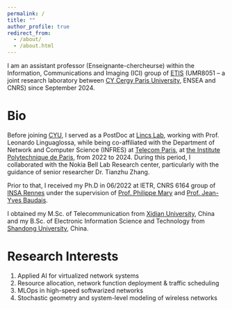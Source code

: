 ```yaml
---
permalink: /
title: ""
author_profile: true
redirect_from: 
  - /about/
  - /about.html
---
```


I am an assistant professor (Enseignante-chercheurse)  within the Information, Communications and Imaging (ICI) group of [ETIS](https://www.etis-lab.fr/) (UMR8051 – a joint research laboratory between [CY Cergy Paris University]((https://www.cyu.fr/)), ENSEA and CNRS) since September 2024.

Bio
======
Before joining [CYU](https://www.cyu.fr/), I served as a PostDoc at [Lincs Lab](https://www.lincs.fr/), working with Prof. Leonardo Linguaglossa, while being co-affiliated with the Department of Network and Computer Science (INFRES) at [Telecom Paris](https://www.telecom-paris.fr/en/school/departments/computer-science-networks), at [the Institute Polytechnique de Paris](https://www.ip-paris.fr/en), from 2022 to 2024. During this period, I collaborated with the Nokia Bell Lab Research center, particularly with the guidance of senior researcher Dr. Tianzhu Zhang.


Prior to that,  I received my Ph.D in 06/2022 at IETR, CNRS 6164 group of [INSA Rennes](https://www.insa-rennes.fr/ietr-1.html) under the supervision of [Prof. Philippe Mary](https://pmary.perso.insa-rennes.fr/) and [Prof. Jean-Yves Baudais](http://jeanyves.baudais.free.fr/). 

I obtained my M.Sc. of Telecommunication from [Xidian University](https://www.xidian.edu.cn/), China and my B.Sc. of Electronic Information Science and Technology from [Shandong University](https://www.en.sdu.edu.cn/), China.


Research Interests
======
1. Applied AI for virtualized network systems
2. Resource allocation, network function deployment & traffic scheduling
3. MLOps in high-speed softwarized networks
4. Stochastic geometry and system-level modeling of wireless networks





